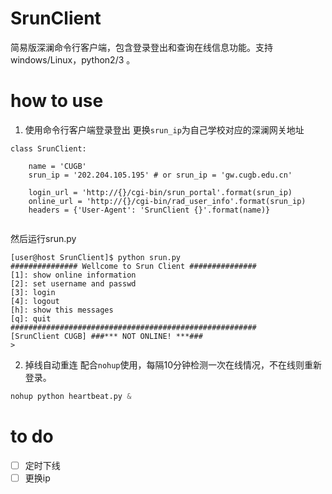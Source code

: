 # SrunClient
简易版深澜命令行客户端，包含登录登出和查询在线信息功能。支持 windows/Linux，python2/3 。

# how to use 
1. 使用命令行客户端登录登出
更换`srun_ip`为自己学校对应的深澜网关地址
``` python3
class SrunClient:
    
    name = 'CUGB'
    srun_ip = '202.204.105.195' # or srun_ip = 'gw.cugb.edu.cn'

    login_url = 'http://{}/cgi-bin/srun_portal'.format(srun_ip)
    online_url = 'http://{}/cgi-bin/rad_user_info'.format(srun_ip)
    headers = {'User-Agent': 'SrunClient {}'.format(name)}
    
``` 
然后运行srun.py 
``` 
[user@host SrunClient]$ python srun.py
############### Wellcome to Srun Client ###############
[1]: show online information
[2]: set username and passwd
[3]: login
[4]: logout
[h]: show this messages
[q]: quit
#######################################################
[SrunClient CUGB] ###*** NOT ONLINE! ***###
>
```

2. 掉线自动重连 
配合`nohup`使用，每隔10分钟检测一次在线情况，不在线则重新登录。
```python
nohup python heartbeat.py &
```

# to do

- [ ] 定时下线
- [ ] 更换ip
